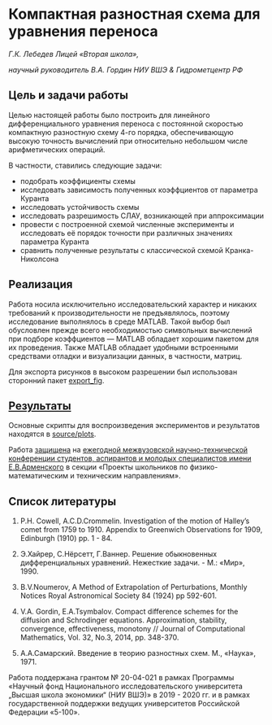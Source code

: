 # Компактная разностная схема для уравнения переноса

*Г.К. Лебедев Лицей «Вторая школа»,*

*научный руководитель В.А. Гордин НИУ ВШЭ & Гидрометцентр РФ*

## Цель и задачи работы

Целью настоящей работы было построить для линейного дифференциального уравнения переноса с постоянной скоростью компактную разностную схему 4-го порядка, 
обеспечивающую высокую точность вычислений при относительно небольшом числе арифметических операций.

В частности, ставились следующие задачи:
* подобрать коэффициенты схемы
* исследовать зависимость полученных коэффциентов от параметра Куранта
* исследовать устойчивость схемы
* исследовать разрешимость СЛАУ, возникающей при аппроксимации
* провести с построенной схемой численные эксперименты и исследовать её порядок точности при различных значениях параметра Куранта
* сравнить полученные результаты с классической схемой Кранка-Николсона

## Реализация

Работа носила исключительно исследовательский характер и никаких требований к производительности не предъявлялось, поэтому исследование выполнялось в среде MATLAB.
Такой выбор был обусловлен прежде всего необходимостью символьных вычислений при подборе коэффциентов — MATLAB обладает 
хорошим пакетом для их проведения. Также MATLAB обладает удобными встроенными средствами отладки и визуализации данных, в частности, матриц. 

Для экспорта рисунков в высоком разрешении был использован сторонний пакет [export_fig](https://github.com/altmany/export_fig).

## [Результаты](report.pdf)

Основные скрипты для воспроизведения экспериментов и результатов находятся в [source/plots](source/plots).

Работа [защищена](diploma.jpg) на [ежегодной межвузовской научно-технической конференции студентов, аспирантов и молодых специалистов имени Е.В.Арменского](https://miem.hse.ru/armntk/) в секции «Проекты школьников по физико-математическим и техническим направлениям».

## Список литературы

1. P.H. Cowell, A.C.D.Crommelin. Investigation of the motion of Halley’s comet from 1759 to 1910. Appendix to Greenwich Observations for 1909, Edinburgh (1910) pp. 1 - 84.

2. Э.Хайрер, С.Нёрсетт, Г.Ваннер. Решение обыкновенных дифференциальных уравнений. Нежесткие задачи. - М.: «Мир», 1990.

3. B.V.Noumerov, A Method of Extrapolation of Perturbations, Monthly Notices Royal Astronomical Society 84 (1924) pp 592-601.

4. V.A. Gordin, E.A.Tsymbalov. Compact difference schemes for the diffusion and Schrodinger equations. Approximation, stability, convergence, effectiveness, monotony // Journal of Computational Mathematics, Vol. 32, No.3, 2014, pp. 348-370.

5. А.А.Самарский. Введение в теорию разностных схем. М., «Наука», 1971.

Работа поддержана грантом № 20-04-021 в рамках Программы «Научный фонд Национального исследовательского университета „Высшая школа экономики“ (НИУ ВШЭ)» в 2019 - 2020 гг. и в рамках
государственной поддержки ведущих университетов Российской Федерации «5-100».
